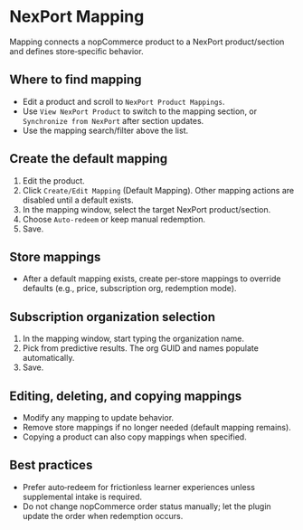 # NexPort Mapping

Mapping connects a nopCommerce product to a NexPort product/section and defines store‑specific behavior.

## Where to find mapping
- Edit a product and scroll to `NexPort Product Mappings`.
- Use `View NexPort Product` to switch to the mapping section, or `Synchronize from NexPort` after section updates.
- Use the mapping search/filter above the list.

## Create the default mapping
1) Edit the product.
2) Click `Create/Edit Mapping` (Default Mapping). Other mapping actions are disabled until a default exists.
3) In the mapping window, select the target NexPort product/section.
4) Choose `Auto‑redeem` or keep manual redemption.
5) Save.

## Store mappings
- After a default mapping exists, create per‑store mappings to override defaults (e.g., price, subscription org, redemption mode).

## Subscription organization selection
1) In the mapping window, start typing the organization name.
2) Pick from predictive results. The org GUID and names populate automatically.
3) Save.

## Editing, deleting, and copying mappings
- Modify any mapping to update behavior.
- Remove store mappings if no longer needed (default mapping remains).
- Copying a product can also copy mappings when specified.

## Best practices
- Prefer auto‑redeem for frictionless learner experiences unless supplemental intake is required.
- Do not change nopCommerce order status manually; let the plugin update the order when redemption occurs.
